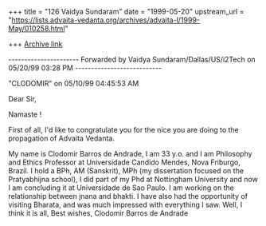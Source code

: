 +++
title = "126 Vaidya Sundaram"
date = "1999-05-20"
upstream_url = "https://lists.advaita-vedanta.org/archives/advaita-l/1999-May/010258.html"

+++
[Archive link](https://lists.advaita-vedanta.org/archives/advaita-l/1999-May/010258.html)

---------------------- Forwarded by Vaidya Sundaram/Dallas/US/i2Tech on 05/20/99
03:28 PM ---------------------------


"CLODOMIR" <clodb at brasilvision.com.br> on 05/10/99 04:45:53 AM

Dear Sir,

Namaste !

First of all, I'd like to congratulate you for the nice you are doing to the
propagation of Advaita Vedanta.

My name is Clodomir Barros de Andrade, I am 33 y.o. and I am Philosophy and
Ethics Professor at Universidade Candido Mendes, Nova Friburgo, Brazil.
I hold a BPh, AM (Sanskrit), MPh (my dissertation focused on the
Pratyabhijna school), I did part of my Phd at Nottingham University and now
I am concluding it at Universidade de Sao Paulo. I am working on the
relationship between jnana and bhakti.
I have also had the opportunity of visiting Bharata, and was much impressed
with everything I saw.
Well, I think it is all,
Best wishes,
Clodomir Barros de Andrade

